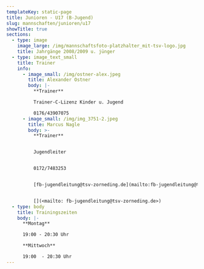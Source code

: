 ```yaml
---
templateKey: static-page
title: Junioren - U17 (B-Jugend)
slug: mannschaften/junioren/u17
showTitle: true
sections:
  - type: image
    image_large: /img/mannschaftsfoto-platzhalter_mit-tsv-logo.jpg
    title: Jahrgänge 2008/2009 u. jünger
  - type: image_text_small
    title: Trainer
    info:
      - image_small: /img/ostner-alex.jpeg
        title: Alexander Ostner
        body: |-
          **Trainer**

          Trainer-C-Lizenz Kinder u. Jugend

          0176/43907075
      - image_small: /img/img_3751-2.jpeg
        title: Marcus Nagle
        body: >-
          **Trainer**


          Jugendleiter


          0172/7483253


          [fb-jugendleitung@tsv-zorneding.de](mailto:fb-jugendleitung@tsv-zorneding.de)


          [](<mailto: fb-jugendleitung@tsv-zorneding.de>)
  - type: body
    title: Trainingszeiten
    body: |-
      **Montag**

      19:00 - 20:30 Uhr

      **Mittwoch**

      19:00  - 20:30 Uhr
---
```

